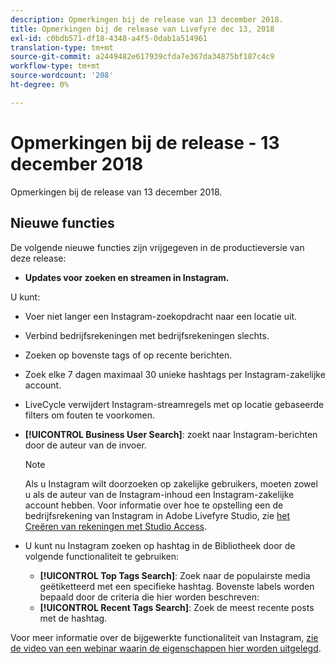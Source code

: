 ```yaml
---
description: Opmerkingen bij de release van 13 december 2018.
title: Opmerkingen bij de release van Livefyre dec 13, 2018
exl-id: c0bdb571-df18-4348-a4f5-0dab1a514961
translation-type: tm+mt
source-git-commit: a2449482e617939cfda7e367da34875bf187c4c9
workflow-type: tm+mt
source-wordcount: '208'
ht-degree: 0%

---
```


# Opmerkingen bij de release - 13 december 2018

Opmerkingen bij de release van 13 december 2018.

## Nieuwe functies

De volgende nieuwe functies zijn vrijgegeven in de productieversie van deze release:

* **Updates voor zoeken en streamen in Instagram.**

U kunt:

* Voer niet langer een Instagram-zoekopdracht naar een locatie uit.
* Verbind bedrijfsrekeningen met bedrijfsrekeningen slechts.
* Zoeken op bovenste tags of op recente berichten.
* Zoek elke 7 dagen maximaal 30 unieke hashtags per Instagram-zakelijke account.

* LiveCycle verwijdert Instagram-streamregels met op locatie gebaseerde filters om fouten te voorkomen.
* **[!UICONTROL Business User Search]**: zoekt naar Instagram-berichten door de auteur van de invoer.

   >[!NOTE]
   >
   >Als u Instagram wilt doorzoeken op zakelijke gebruikers, moeten zowel u als de auteur van de Instagram-inhoud een Instagram-zakelijke account hebben. Voor informatie over hoe te opstelling een de bedrijfsrekening van Instagram in Adobe Livefyre Studio, zie [het Creëren van rekeningen met Studio Access](/help/using/c-users-creating-accounts-with-studio-access/t-configure-social-accout-instagram/c-about-instagram-accounts.md#c_about_instagram_accounts).

* U kunt nu Instagram zoeken op hashtag in de Bibliotheek door de volgende functionaliteit te gebruiken:

   * **[!UICONTROL Top Tags Search]**: Zoek naar de populairste media geëtiketteerd met een specifieke hashtag. Bovenste labels worden bepaald door de criteria die hier worden beschreven: [](https://developers.facebook.com/docs/instagram-api/reference/hashtag/top-media)
   * **[!UICONTROL Recent Tags Search]**: Zoek de meest recente posts met de hashtag.

Voor meer informatie over de bijgewerkte functionaliteit van Instagram, [zie de video van een webinar waarin de eigenschappen hier worden uitgelegd](https://youtu.be/wRkGc3obaOA).
